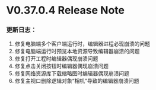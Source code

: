 # V0.37.0.4 Release Note

### 更新日志：

1. 修复电脑端多个客户端运行时，编辑器进程必现崩溃的问题
2. 修复电脑端运行时预览本地资源导致编辑器崩溃的问题
3. 修复打开工程时编辑器偶现崩溃问题
4. 修复点击关闭按钮时编辑器偶现崩溃问题
5. 修复网络资源库下载缩略图时编辑器偶现崩溃问题
6. 修复主视口删除逻辑对象“相机”导致的编辑器崩溃问题